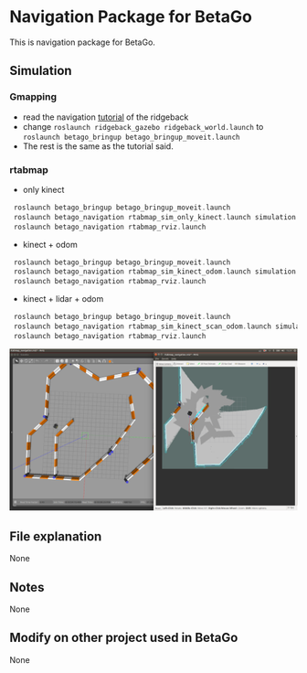 # Navigation Package for BetaGo 
This is navigation package for BetaGo.
## Simulation
### Gmapping
- read the navigation [tutorial](http://www.clearpathrobotics.com/assets/guides/ridgeback/navigation.html) of the ridgeback
- change `roslaunch ridgeback_gazebo ridgeback_world.launch` to `roslaunch betago_bringup betago_bringup_moveit.launch`
- The rest is the same as the tutorial said.
### rtabmap
- only kinect
```asm
 roslaunch betago_bringup betago_bringup_moveit.launch
 roslaunch betago_navigation rtabmap_sim_only_kinect.launch simulation:=true
 roslaunch betago_navigation rtabmap_rviz.launch
```
- kinect + odom
```asm
 roslaunch betago_bringup betago_bringup_moveit.launch
 roslaunch betago_navigation rtabmap_sim_kinect_odom.launch simulation:=true
 roslaunch betago_navigation rtabmap_rviz.launch
```
- kinect + lidar + odom
```asm
 roslaunch betago_bringup betago_bringup_moveit.launch
 roslaunch betago_navigation rtabmap_sim_kinect_scan_odom.launch simulation:=true
 roslaunch betago_navigation rtabmap_rviz.launch
```
![kinect + lidar + odom mapping result](../media/rtabmap_3.png)

## File explanation
None
## Notes
None

## Modify on other project used in BetaGo
None

